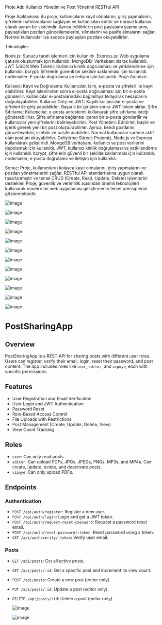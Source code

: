 Proje Adı: Kullanıcı Yönetim ve Post Yönetimi RESTful API

Proje Açıklaması: Bu proje, kullanıcıların kayıt olmalarını, giriş yapmalarını, şifrelerini sıfırlamalarını sağlayan 
ve kullanıcıları editör ve normal kullanıcı olarak ayıran bir sistemdir.
 Ayrıca editörlerin post paylaşımı yapmalarını, paylaştıkları postları güncellemelerini, silmelerini ve pasife almalarını sağlar.
 Normal kullanıcılar ise sadece paylaşılan postları okuyabilirler.

Teknolojiler:

Node.js: Sunucu tarafı işlemleri için kullanıldı.
Express.js: Web uygulama çatısını oluşturmak için kullanıldı.
MongoDB: Veritabanı olarak kullanıldı.
JWT (JSON Web Token): Kullanıcı kimlik doğrulaması ve yetkilendirme için kullanıldı.
bcrypt: Şifrelerin güvenli bir şekilde saklanması için kullanıldı.
nodemailer: E-posta doğrulama ve iletişim için kullanıldı.
Proje Adımları:

Kullanıcı Kayıt ve Doğrulama: Kullanıcılar, isim, e-posta ve şifreleri ile kayıt olabilirler.
Kayıt işleminden sonra e-posta doğrulaması için bir e-posta gönderilir. Kullanıcılar e-postalarındaki bağlantıya tıklayarak hesaplarını doğrulayabilirler.
Kullanıcı Girişi ve JWT: Kayıtlı kullanıcılar e-posta ve şifreleri ile giriş yapabilirler. Başarılı bir girişten sonra JWT token alırlar.
Şifre Sıfırlama: Kullanıcılar, e-posta adreslerini kullanarak şifre sıfırlama isteği gönderebilirler.
Şifre sıfırlama bağlantısı içeren bir e-posta gönderilir ve kullanıcılar yeni şifrelerini belirleyebilirler.
Post Yönetimi: Editörler, başlık ve içerik girerek yeni bir post oluşturabilirler.
Ayrıca, kendi postlarını güncelleyebilir, silebilir ve pasife alabilirler. Normal kullanıcılar sadece aktif olan postları okuyabilirler.
Geliştirme Süreci: Projemiz, Node.js ve Express kullanılarak geliştirildi. MongoDB veritabanı, kullanıcı ve post verilerini depolamak için kullanıldı.
JWT, kullanıcı kimlik doğrulaması ve yetkilendirme için kullanıldı. bcrypt, şifrelerin güvenli bir şekilde saklanması için kullanıldı.
nodemailer, e-posta doğrulama ve iletişim için kullanıldı.

Sonuç: Proje, kullanıcıların kolayca kayıt olmalarını, giriş yapmalarını ve postları yönetmelerini sağlar.
RESTful API standartlarına uygun olarak tasarlanmıştır ve temel CRUD (Create, Read, Update, Delete) işlemlerini destekler.
Proje, güvenlik ve verimlilik açısından önemli teknolojileri kullanarak modern bir web uygulaması geliştirmenin temel prensiplerini göstermektedir.

![image](https://github.com/erdgn34/PostSharingApp/assets/116517667/978ccd5b-55e9-4601-877d-4ebdaca5b66f)

![image](https://github.com/erdgn34/PostSharingApp/assets/116517667/432fc075-b3eb-40ea-9267-4c282564e266)

![image](https://github.com/erdgn34/PostSharingApp/assets/116517667/757b4910-f94c-444c-a60c-b328a4152aac)

![image](https://github.com/erdgn34/PostSharingApp/assets/116517667/98282930-d9f1-4479-89d7-b60793f7fea2)

![image](https://github.com/erdgn34/PostSharingApp/assets/116517667/b01f0dcd-1441-41c7-a07d-0e062dbbea74)

![image](https://github.com/erdgn34/PostSharingApp/assets/116517667/e35775a4-b531-4235-9c4d-6ff215f7e867)

![image](https://github.com/erdgn34/PostSharingApp/assets/116517667/e64df352-18e3-42cd-b7ee-8c9daa8d70db)

![image](https://github.com/erdgn34/PostSharingApp/assets/116517667/5a9e6b62-177b-4822-a980-71ea00771e03)

![image](https://github.com/erdgn34/PostSharingApp/assets/116517667/d1441566-c88a-4ce0-bf60-2f48f32a4226)

![image](https://github.com/erdgn34/PostSharingApp/assets/116517667/ab35a087-fbbc-4166-91e9-ab5801ee6721)

![image](https://github.com/erdgn34/PostSharingApp/assets/116517667/8d5e27c6-08f1-47d7-a850-2a37971ebdd0)

![image](https://github.com/erdgn34/PostSharingApp/assets/116517667/51f4772a-840b-4e8b-9233-367c70ec6184)

# PostSharingApp

## Overview
PostSharingApp is a REST API for sharing posts with different user roles. Users can register, verify their email, login, reset their password, and post content. The app includes roles like `user`, `editor`, and `vipuye`, each with specific permissions.

## Features
- User Registration and Email Verification
- User Login and JWT Authentication
- Password Reset
- Role-Based Access Control
- File Uploads with Restrictions
- Post Management (Create, Update, Delete, View)
- View Count Tracking

## Roles
- `user`: Can only read posts.
- `editor`: Can upload PDFs, JPGs, JPEGs, PNGs, MP3s, and MP4s. Can create, update, delete, and deactivate posts.
- `vipuye`: Can only upload PDFs.

## Endpoints
### Authentication
- `POST /api/auth/register`: Register a new user.
- `POST /api/auth/login`: Login and get a JWT token.
- `POST /api/auth/request-reset-password`: Request a password reset email.
- `POST /api/auth/reset-password/:token`: Reset password using a token.
- `GET /api/auth/verify/:token`: Verify user email.

### Posts
- `GET /api/posts`: Get all active posts.
- `GET /api/posts/:id`: Get a specific post and increment its view count.
- `POST /api/posts`: Create a new post (editor only).
- `PUT /api/posts/:id`: Update a post (editor only).
- `DELETE /api/posts/:id`: Delete a post (editor only).

  ![image](https://github.com/erdgn34/PostSharingApi-Node.js/assets/116517667/bc673992-e55d-49a5-b9db-18fe2552079f)

  ![image](https://github.com/erdgn34/PostSharingApi-Node.js/assets/116517667/702911fd-6691-42a9-8926-03523e6046fd)






